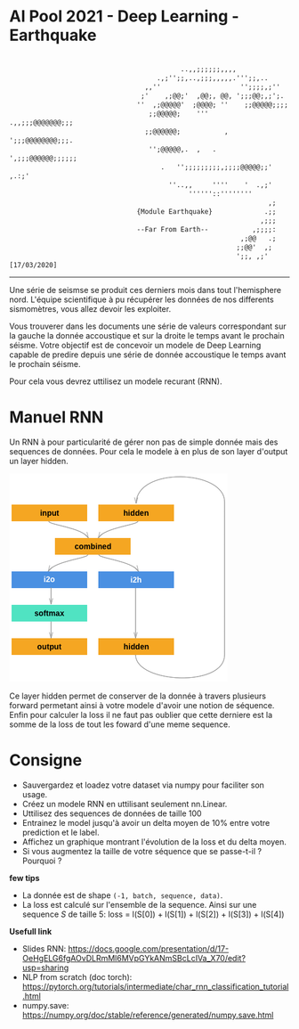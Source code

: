 # AI Pool 2021 - Deep Learning - Earthquake
```
     
                                           ..,,;;;;;;,,,,
                                     .,;'';;,..,;;;,,,,,.''';;,..
                                  ,,''                    '';;;;,;''
                                 ;'    ,;@@;'  ,@@;, @@, ';;;@@;,;';.
                                ''  ,;@@@@@'  ;@@@@; ''    ;;@@@@@;;;;
                                   ;;@@@@@;    '''     .,,;;;@@@@@@@;;;
                                  ;;@@@@@@;           , ';;;@@@@@@@@;;;.
                                   '';@@@@@,.  ,   .   ',;;;@@@@@@;;;;;;
                                      .   '';;;;;;;;;,;;;;@@@@@;;' ,.:;'
                                        ''..,,     ''''    '  .,;'
                                             ''''''::''''''''
                                                                 ,;
                                {Module Earthquake}             .;;
                                                               ,;;;
                                --Far From Earth--           ,;;;;:
                                                          ,;@@   .;
                                                         ;;@@'  ,;
                                                         ';;, ,;'        [17/03/2020]
```

---

Une série de seismse se produit ces derniers mois dans tout l'hemisphere nord.
L'équipe scientifique à pu récupérer les données de nos differents sismomètres, vous allez devoir les exploiter.

Vous trouverer dans les documents une série de valeurs correspondant sur la gauche la donnée accoustique et sur la droite le temps avant le prochain séisme.
Votre objectif est de concevoir un modele de Deep Learning capable de predire depuis une série de donnée accoustique le temps avant le prochain séisme.

Pour cela vous devrez uttilisez un modele recurant (RNN).

# Manuel RNN

Un RNN à pour particularité de gérer non pas de simple donnée mais des sequences de données.
Pour cela le modele à en plus de son layer d'output un layer hidden.

<img src=".img/rnn-struct.png" />

Ce layer hidden permet de conserver de la donnée à travers plusieurs forward permetant ainsi à votre modele d'avoir une notion de séquence.
Enfin pour calculer la loss il ne faut pas oublier que cette derniere est la somme de la loss de tout les foward d'une meme sequence.

# Consigne

- Sauvergardez et loadez votre dataset via numpy pour faciliter son usage.
- Créez un modele RNN en uttilisant seulement nn.Linear.
- Uttilisez des sequences de données de taille 100
- Entrainez le model jusqu'à avoir un delta moyen de 10% entre votre prediction et le label.
- Affichez un graphique montrant l'évolution de la loss et du delta moyen.
- Si vous augmentez la taille de votre séquence que se passe-t-il ? Pourquoi ?

**few tips**
- La donnée est de shape `(-1, batch, sequence, data)`.
- La loss est calculé sur l'ensemble de la sequence.
  Ainsi sur une sequence $S$ de taille $5$: loss = l(S[0]) + l(S[1]) + l(S[2]) + l(S[3]) + l(S[4])

**Usefull link**
- Slides RNN: https://docs.google.com/presentation/d/17-OeHgELG6fgAOvDLRmMl6MVpGYkANmSBcLcIVa_X70/edit?usp=sharing
- NLP from scratch (doc torch): https://pytorch.org/tutorials/intermediate/char_rnn_classification_tutorial.html
- numpy.save: https://numpy.org/doc/stable/reference/generated/numpy.save.html
